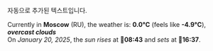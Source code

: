 
자동으로 추가된 텍스트입니다.

<!--START_SECTION:weather:moscow-->
Currently in **Moscow** (RU), the weather is: **0.0°C** (feels like **-4.9°C**), ***overcast clouds***<br/>
On *January 20, 2025*, the *sun rises* at 🌅**08:43** and *sets* at 🌇**16:37**.
<!--END_SECTION:weather-->
